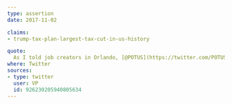 ```yaml
---
type: assertion
date: 2017-11-02

claims:
- trump-tax-plan-largest-tax-cut-in-us-history

quote:
  As I told job creators in Orlando, [@POTUS](https://twitter.com/POTUS) & I are committed to pass historic tax relief, the largest tax cut in American history. [#VPinFL](https://twitter.com/hashtag/VPinFL?src=hash)
where: Twitter
sources:
- type: twitter
  user: VP
  id: 926230205940805634
---
```

